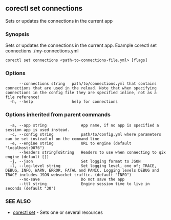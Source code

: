 ## corectl set connections

Sets or updates the connections in the current app

### Synopsis

Sets or updates the connections in the current app. Example corectl set connections ./my-connections.yml

```
corectl set connections <path-to-connections-file.yml> [flags]
```

### Options

```
      --connections string   path/to/connections.yml that contains connections that are used in the reload. Note that when specifying connections in the config file they are specified inline, not as a file reference!
  -h, --help                 help for connections
```

### Options inherited from parent commands

```
  -a, --app string               App name, if no app is specified a session app is used instead.
  -c, --config string            path/to/config.yml where parameters can be set instead of on the command line
  -e, --engine string            URL to engine (default "localhost:9076")
      --headers stringToString   Headers to use when connecting to qix engine (default [])
  -j, --json                     Set logging format to JSON
  -l, --log-level string         Set logging level, one of; TRACE, DEBUG, INFO, WARN, ERROR, FATAL and PANIC. Logging levels DEBUG and TRACE includes JSON websocket traffic. (default "INFO")
      --no-save                  Do not save the app
      --ttl string               Engine session time to live in seconds (default "30")
```

### SEE ALSO

* [corectl set](corectl_set.md)	 - Sets one or several resources

